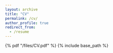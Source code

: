 ```yaml
---
layout: archive
title: "CV"
permalink: /cv/
author_profile: true
redirect_from:
  - /resume
---
```


{% pdf "/files/CV.pdf" %}
{% include base_path %}
